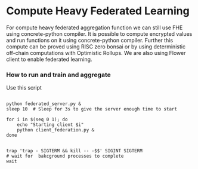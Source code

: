 # Compute Heavy Federated Learning

For compute heavy federated aggregation function we can still use FHE using concrete-python compiler. It is possible to compute encrypted values and run functions on it using concrete-python compiler. Further this compute can be proved using RISC zero bonsai or by using deterministic off-chain computations with Optimistic Rollups.
We are also using Flower client to enable federated learning.

### How to run and train and aggregate

Use this script

```#!/bin/bash

python federated_server.py &
sleep 10  # Sleep for 3s to give the server enough time to start

for i in $(seq 0 1); do
    echo "Starting client $i"
    python client_federation.py &
done


trap 'trap - SIGTERM && kill -- -$$' SIGINT SIGTERM
# wait for  bakcground processes to complete
wait
```
